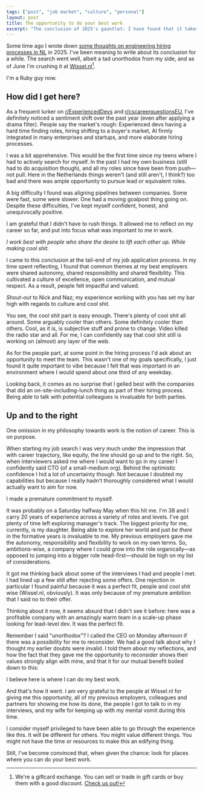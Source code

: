 ```yaml
---
tags: ["post", "job market", "culture", "personal"]
layout: post
title: The opportunity to do your best work
excerpt: "The conclusion of 2025's gauntlet: I have found that it takes some care finding places where you can do your best work."
---
```


Some time ago I wrote down [some thoughts on engineering hiring processes in
NL](/posts/into-the-gauntlet-hiring-in-NL-2025/) in 2025. I've been meaning
to write about its conclusion for a while. The search went well,
albeit a tad unorthodox from my side, and as of June I'm crushing it at
[Wissel.nl](https://www.wissel.nl)[^wissel].

I'm a Ruby guy now.

## How did I get here?

As a frequent lurker on
[r/ExperiencedDevs](http://old.reddit.com/r/ExperiencedDevs) and
[r/cscareerquestionsEU](https://old.reddit.com/r/cscareerquestionsEU), I've
definitely noticed a sentiment shift over the past year (even after applying a
drama filter). People say the market's rough: Experienced devs having a hard
time finding roles, hiring shifting to a buyer's market, AI firmly integrated
in many enterprises and startups, and more elaborate hiring processes.

I was a bit apprehensive. This would be the first time since my teens where I
had to actively search for myself. In the past I had my own business (still had
to do acquisition though), and all my roles since have been from push—not pull.
Here in the Netherlands things weren't (and still aren't, I think?) too bad and
there was ample opportunity to pursue lead or equivalent roles.

A big difficulty I found was aligning pipelines between companies. Some were
fast, some were slower. One had a moving goalpost thing going on. Despite these
difficulties, I've kept myself confident, honest, and unequivocally positive.

I am grateful that I didn't have to rush things. It allowed me to reflect on my
career so far, and put into focus what was important to me in work.

_I work best with people who share the desire to lift each other up. While
making cool shit._

I came to this conclusion at the tail-end of my job application process. In my
time spent reflecting, I found that common themes at my best employers were
shared autonomy, shared responsibility and shared flexibility. This cultivated
a culture of excellence, open communication, and mutual respect. As a result,
people felt impactful and valued.

<aside><em>Shout-out</em> to Nick and Naz; my experience working with you has
  set my bar high with regards to culture and cool shit.</aside>

You see, the cool shit part is easy enough. There's plenty of cool shit all
around. Some arguably cooler than others. Some definitely cooler than others.
Cool, as it is, is subjective stuff and prone to change. Video killed the radio
star and all. For me, I can confidently say that cool shit still is working on
(almost) any layer of the web.

As for the people part, at some point in the hiring process I'd ask about an
opportunity to meet the team. This wasn't one of my goals specifically, I just
found it quite important to vibe because I felt that was important in an
environment where I would spend about one third of any weekday.

Looking back, it comes as no surprise that I gelled best with the companies
that did an on-site-including-lunch thing as part of their hiring process.
Being able to talk with potential colleagues is invaluable for both parties.

## Up and to the right

One omission in my philosophy towards work is the notion of career. This is on
purpose.

When starting my job search I was very much under the impression that with
career trajectory, like equity, the line should go up and to the right. So,
when interviewers asked me where I would want to go in my career I confidently
said CTO (of a small-medium org). Behind the optimistic confidence I hid a lot
of uncertainty though. Not because I doubted my capabilities but because I
really hadn't thoroughly considered what I would actually want to aim for now.

I made a premature commitment to myself.

It was probably on a Saturday halfway May when this hit me. I'm 38 and I carry
20 years of experience across a variety of roles and levels. I've got plenty of
time left exploring manager's track. The biggest priority for me, currently, is
my daughter. Being able to explore her world and just _be there_ in the
formative years is invaluable to me. My previous employers gave me the
autonomy, responsibility and flexibility to work on my own terms. So,
ambitions-wise, a company where I could grow into the role organically—as
opposed to jumping into a bigger role head-first—should be high on my list of
considerations.

It got me thinking back about some of the interviews I had and people I met. I
had lined up a few still after rejecting some offers. One rejection in
particular I found painful because it was a perfect fit, people and cool shit
wise (Wissel.nl, obviously). It was only because of my premature ambition that
I said no to their offer.

Thinking about it now, it seems absurd that I didn't see it before: here was a
profitable company with an amazingly warm team in a scale-up phase looking for
lead-level dev. It was the perfect fit.

Remember I said "unorthodox"? I called the CEO on Monday afternoon if there was
a possibility for me to reconsider. We had a good talk about why I thought my
earlier doubts were invalid. I told them about my reflections, and how the fact
that they gave me the opportunity to reconsider shows their values strongly
align with mine, and that it for our mutual benefit boiled down to this:

I believe here is where I can do my best work.

And that's how it went. I am very grateful to the people at Wissel.nl for
giving me this opportunity, all of my previous employers, colleagues and
partners for showing me how its done, the people I got to talk to in my
interviews, and my wife for keeping up with my mental vomit during this time.

I consider myself privileged to have been able to go through the experience
like this. It will be different for others. You might value different things.
You might not have the time or resources to make this an edifying thing.

Still, I've become convinced that, when given the chance: look for places where
you can do your best work.

[^wissel]:
    We're a giftcard exchange. You can sell or trade in gift cards or
    buy them with a good discount. [Check us out!](https://www.wissel.nl)
